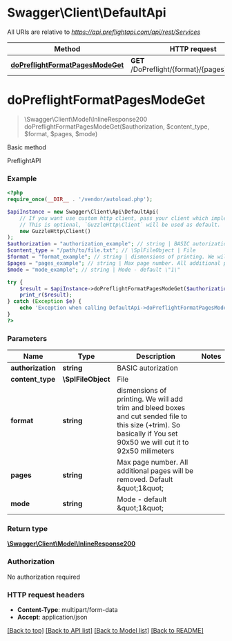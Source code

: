 # Swagger\Client\DefaultApi

All URIs are relative to *https://api.preflightapi.com/api/rest/Services*

Method | HTTP request | Description
------------- | ------------- | -------------
[**doPreflightFormatPagesModeGet**](DefaultApi.md#doPreflightFormatPagesModeGet) | **GET** /DoPreflight/{format}/{pages}/{mode}/ | Basic method


# **doPreflightFormatPagesModeGet**
> \Swagger\Client\Model\InlineResponse200 doPreflightFormatPagesModeGet($authorization, $content_type, $format, $pages, $mode)

Basic method

PreflightAPI

### Example
```php
<?php
require_once(__DIR__ . '/vendor/autoload.php');

$apiInstance = new Swagger\Client\Api\DefaultApi(
    // If you want use custom http client, pass your client which implements `GuzzleHttp\ClientInterface`.
    // This is optional, `GuzzleHttp\Client` will be used as default.
    new GuzzleHttp\Client()
);
$authorization = "authorization_example"; // string | BASIC autorization
$content_type = "/path/to/file.txt"; // \SplFileObject | File
$format = "format_example"; // string | dismensions of printing. We will add trim and bleed boxes and cut sended file to this size (+trim). So basically if You set 90x50 we will cut it to 92x50 milimeters
$pages = "pages_example"; // string | Max page number. All additional pages will be removed. Default \"1\"
$mode = "mode_example"; // string | Mode - default \"1\"

try {
    $result = $apiInstance->doPreflightFormatPagesModeGet($authorization, $content_type, $format, $pages, $mode);
    print_r($result);
} catch (Exception $e) {
    echo 'Exception when calling DefaultApi->doPreflightFormatPagesModeGet: ', $e->getMessage(), PHP_EOL;
}
?>
```

### Parameters

Name | Type | Description  | Notes
------------- | ------------- | ------------- | -------------
 **authorization** | **string**| BASIC autorization |
 **content_type** | **\SplFileObject**| File |
 **format** | **string**| dismensions of printing. We will add trim and bleed boxes and cut sended file to this size (+trim). So basically if You set 90x50 we will cut it to 92x50 milimeters |
 **pages** | **string**| Max page number. All additional pages will be removed. Default \&quot;1\&quot; |
 **mode** | **string**| Mode - default \&quot;1\&quot; |

### Return type

[**\Swagger\Client\Model\InlineResponse200**](../Model/InlineResponse200.md)

### Authorization

No authorization required

### HTTP request headers

 - **Content-Type**: multipart/form-data
 - **Accept**: application/json

[[Back to top]](#) [[Back to API list]](../../README.md#documentation-for-api-endpoints) [[Back to Model list]](../../README.md#documentation-for-models) [[Back to README]](../../README.md)

